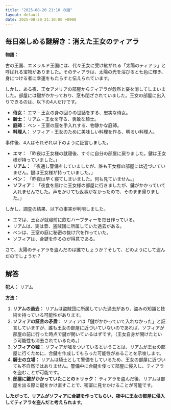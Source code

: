 ```yaml
---
title: "2025-08-20 21:10 の謎"
layout: default
date: 2025-08-20 21:10:00 +0900
---
```

## 毎日楽しめる謎解き：消えた王女のティアラ

**物語：**

古の王国、エメラルド王国には、代々王女に受け継がれる「太陽のティアラ」と呼ばれる宝物がありました。そのティアラは、太陽の光を浴びると七色に輝き、身につける者に幸運をもたらすと伝えられています。

しかし、ある夜、王女アメリアの部屋からティアラが忽然と姿を消してしまいました。部屋には鍵がかかっており、窓も閉ざされていました。王女の部屋に出入りできるのは、以下の4人だけです。

*   **侍女：** エマ - 王女の身の回りの世話をする、忠実な侍女。
*   **騎士：** リアム - 王女を守る、勇敢な騎士。
*   **庭師：** ベン - 王室の庭を手入れする、物静かな庭師。
*   **料理人：** ソフィア - 王女のために美味しい料理を作る、明るい料理人。

事件後、4人はそれぞれ以下のように証言しました。

*   **エマ：** 「昨夜は王女様の就寝後、すぐに自分の部屋に戻りました。鍵は王女様が持っていました。」
*   **リアム：** 「夜通し警備をしていましたが、誰も王女様の部屋には近づいていません。鍵は王女様が持っていました。」
*   **ベン：** 「昨夜は早く寝てしまいました。何も見ていません。」
*   **ソフィア：** 「夜食を届けに王女様の部屋に行きましたが、鍵がかかっていて入れませんでした。声をかけても返事がなかったので、そのまま帰りました。」

しかし、調査の結果、以下の事実が判明しました。

*   エマは、王女が就寝前に飲むハーブティーを毎日作っている。
*   リアムは、実は昔、盗賊団に所属していた過去がある。
*   ベンは、王室の庭に秘密の抜け穴を作っていた。
*   ソフィアは、合鍵を作るのが得意である。

さて、太陽のティアラを盗んだのは誰でしょうか？そして、どのようにして盗んだのでしょうか？

## 解答

**犯人：** リアム

**方法：**

1.  **リアムの過去：** リアムは盗賊団に所属していた過去があり、盗みの知識と技術を持っている可能性があります。
2.  **ソフィアの証言の矛盾：** ソフィアは「鍵がかかっていて入れなかった」と証言していますが、誰も王女の部屋に近づいていないのであれば、ソフィアが部屋の前に行った時点で鍵が開いているはずです。（王女自身が開けたという可能性も消去されているため。）
3.  **ソフィアの嘘：** ソフィアが嘘をついているということは、リアムが王女の部屋に行くために、合鍵を作成してもらった可能性があることを示唆します。
4.  **騎士の立場：** リアムは騎士として警備をしているため、王女の部屋に近づいても不自然ではありません。警備中に合鍵を使って部屋に侵入し、ティアラを盗むことが可能です。
5.  **部屋に鍵がかかっていたことのトリック：** ティアラを盗んだ後、リアムは部屋を出る際に鍵をかけ直すことで、密室に見せかけることが可能です。

**したがって、リアムがソフィアに合鍵を作ってもらい、夜中に王女の部屋に侵入してティアラを盗んだと考えられます。**
